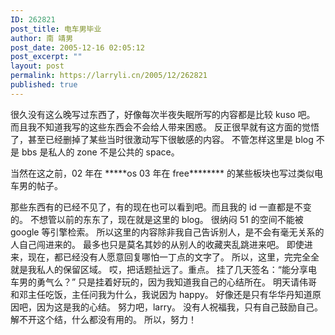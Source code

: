 ```yaml
---
ID: 262821
post_title: 电车男毕业
author: 南 靖男
post_date: 2005-12-16 02:05:12
post_excerpt: ""
layout: post
permalink: https://larryli.cn/2005/12/262821
published: true
---
```

很久没有这么晚写过东西了，好像每次半夜失眠所写的内容都是比较 kuso 吧。
而且我不知道我写的这些东西会不会给人带来困惑。
反正很早就有这方面的觉悟了，甚至已经删掉了某些当时很激动写下很敏感的内容。
不管怎样这里是 blog 不是 bbs 是私人的 zone 不是公共的 space。
<!--more-->当然在这之前，02 年在 *****os 03 年在 free******** 的某些板块也写过类似电车男的帖子。
那些东西有的已经不见了，有的现在也可以看到吧。而且我的 id 一直都是不变的。
不想管以前的东东了，现在就是这里的 blog。
很纳闷 51 的空间不能被 google 等引擎检索。
所以这里的内容除非我自己告诉别人，是不会有毫无关系的人自己闯进来的。
最多也只是莫名其妙的从别人的收藏夹乱跳进来吧。
即使进来，现在，都已经没有人愿意回复哪怕一丁点的文字了。
所以，这里，完完全全就是我私人的保留区域。
哎，把话题扯远了。重点。
挂了几天签名：“能分享电车男的勇气么？”
只是挂着好玩的，因为我知道我自己的心结所在。
明天请伟哥和邓主任吃饭，主任问我为什么，我说因为 happy。
好像还是只有华华丹知道原因吧，因为这是我的心结。
努力吧，larry。
没有人祝福我，只有自己鼓励自己。
解不开这个结，什么都没有用的。
所以，努力！